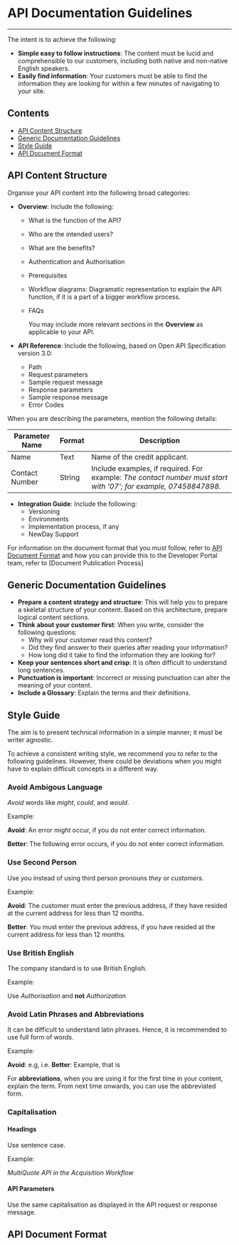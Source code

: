 # API Documentation Guidelines

---

The intent is to achieve the following:

* **Simple easy to follow instructions**: The content must be lucid and comprehensible to our customers, including both native and non-native English speakers.  
* **Easily find information**: Your customers must be able to find the information they are looking for within a few minutes of navigating to your site.

## Contents

* [API Content Structure](#api-content-structure)  
* [Generic Documentation Guidelines](#generic-documentation-guidelines)
* [Style Guide](#style-guide)
* [API Document Format](#api-document-format)

## API Content Structure

Organise your API content into the following broad categories:  

* **Overview**: Include the following:  
  * What is the function of the API?
  * Who are the intended users?
  * What are the benefits?
  * Authentication and Authorisation  
  * Prerequisites  
  * Workflow diagrams: Diagramatic representation to explain the API function, if it is a part of a bigger workflow process.  
  * FAQs

    You may include more relevant sections in the **Overview** as applicable to your API.

* **API Reference**: Include the following, based on Open API Specification version 3.0:  
  * Path  
  * Request parameters
  * Sample request message
  * Response parameters
  * Sample response message
  * Error Codes

When you are describing the parameters, mention the following details:

|Parameter Name |Format | Description  |
|------------------------|-----------|-------------------|  
| Name | Text| Name of the credit applicant. |
|Contact Number | String | Include examples, if required. For example: _The contact number must start with '07'; for example, 07458847898._|

* **Integration Guide**: Include the following:
  * Versioning
  * Environments
  * Implementation process, if any
  * NewDay Support

For information on the document format that you must follow, refer to [API Document Format](#api-document-format) and how you can provide this to the Developer Portal team, refer to [Document Publication Process]

## Generic Documentation Guidelines  

* **Prepare a content strategy and structure**: This will help you to prepare a skeletal structure of your content. Based on this architecture, prepare logical content sections.
* **Think about your customer first**: When you write, consider the following questions:  
  * Why will your customer read this content?
  * Did they find answer to their queries after reading your information?
  * How long did it take to find the information they are looking for?  
* **Keep your sentences short and crisp**: It is often difficult to understand long sentences.
* **Punctuation is important**: Incorrect or missing punctuation can alter the meaning of your content.
* **Include a Glossary**: Explain the  terms and their definitions.  

## Style Guide

The aim is to present technical information in a simple manner; it must be writer agnostic.

To achieve a consistent writing style, we recommend you to refer to the following guidelines. However, there could be deviations when you might have to explain difficult concepts in a different way.

### Avoid Ambigous Language

*Avoid* words like _might_, _could_, and _would_.

Example:  

**Avoid**: An error _might_ occur, if you do not enter correct information.  

**Better**: The following error occurs, if you do not enter correct information.  

### Use Second Person

Use _you_ instead of using third person pronouns _they_ or _customers_.

Example:

**Avoid**: The customer must enter the previous address, if they have resided at the current address for less than 12 months.  

**Better**: You must enter the previous address, if you have resided at the current address for less than 12 months.

### Use British English

The company standard is to use British English.

Example:

Use _Authorisation_ and **not** _Authorization_  

### Avoid Latin Phrases and Abbreviations

It can be difficult to understand latin phrases. Hence, it is recommended to use full form of words.

Example:

**Avoid**: e.g, i.e.
**Better**: Example, that is

For **abbreviations**, when you are using it for the first time in your content, explain the term. From next time onwards, you can use the abbreviated form.

### Capitalisation

#### Headings

Use sentence case.

Example:

_MultiQuote API in the Acquisition Workflow_

#### API Parameters

Use the same capitalisation as displayed in the API request or response message.  

## API Document Format

